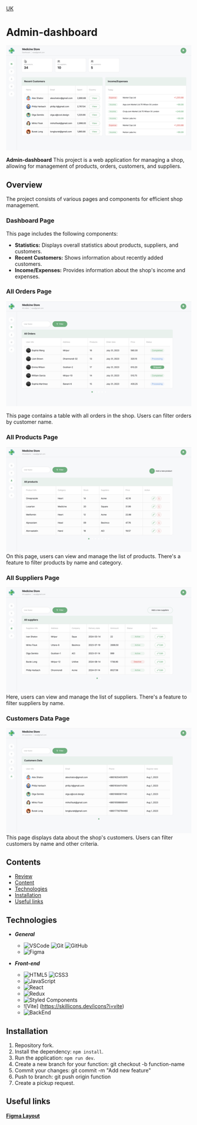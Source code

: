 [UK](README-uk.md)
# Admin-dashboard

![Admin-dashboard](./public/Знімок%20екрана%202024-04-01%20о%2020.36.32.png)

**Admin-dashboard** This project is a web application for managing a shop, allowing for management of products, orders, customers, and suppliers.


## Overview

The project consists of various pages and components for efficient shop management.

### Dashboard Page

This page includes the following components:

- **Statistics:** Displays overall statistics about products, suppliers, and customers.
- **Recent Customers:** Shows information about recently added customers.
- **Income/Expenses:** Provides information about the shop's income and expenses.

### All Orders Page
![](./public/Знімок%20екрана%202024-04-01%20о%2020.36.43.png)

This page contains a table with all orders in the shop. Users can filter orders by customer name.

### All Products Page
![](./public/Знімок%20екрана%202024-04-01%20о%2020.36.52.png)
On this page, users can view and manage the list of products. There's a feature to filter products by name and category.

### All Suppliers Page
![](./public/Знімок%20екрана%202024-04-01%20о%2020.36.59.png)
Here, users can view and manage the list of suppliers. There's a feature to filter suppliers by name.

### Customers Data Page
![](./public/Знімок%20екрана%202024-04-01%20о%2020.37.07.png)
This page displays data about the shop's customers. Users can filter customers by name and other criteria.



## Contents
- [Review](#review)
- [Content](#content)
- [Technologies](#technologies)
- [Installation](#installation)
- [Useful links](#useful-links)

## Technologies

- ***General***
  - ![VSCode](https://img.shields.io/badge/vscode-007ACC?style=for-the-badge&logo=visualstudiocode&logoColor=white) ![Git](https://img.shields.io/badge/Git-F05032?style=for-the-badge&logo=git&logoColor=white) ![GitHub](https://img.shields.io/badge/GitHub-181717?style=for-the-badge&logo=github&logoColor=white)
  - ![Figma](https://img.shields.io/badge/Figma-F24E1E?style=for-the-badge&logo=figma&logoColor=white)

- ***Front-end***
  - ![HTML5](https://img.shields.io/badge/html5-E34F26?style=for-the-badge&logo=html5&logoColor=white) ![CSS3](https://img.shields.io/badge/css3-1572B6?style=for-the-badge&logo=css3&logoColor=white)
  - ![JavaScript](https://img.shields.io/badge/javascript-F7DF1E?style=for-the-badge&logo=javascript&logoColor=white)
  - ![React](https://img.shields.io/badge/react-61DAFB?style=for-the-badge&logo=react&logoColor=white)
  - ![Redux](https://img.shields.io/badge/redux-764ABC?style=for-the-badge&logo=redux&logoColor=white)
  - ![Styled Components](https://img.shields.io/badge/styled_components-DB7093?style=for-the-badge&logo=styledcomponents&logoColor=white)
  - ![Vite] (https://skillicons.dev/icons?i=vite)
  - ![BackEnd](https://skillicons.dev/icons?i=nodejs,express,mongodb,postman)




## Installation

1. Repository fork.
2. Install the dependency: `npm install`.
3. Run the application: `npm run dev`.
4. Create a new branch for your function: git checkout -b function-name
5. Commit your changes: git commit -m "Add new feature"
6. Push to branch: git push origin function
7. Create a pickup request.



## Useful links

[**Figma Layout**](https://www.figma.com/file/z1JklHHxX8kTGo3zWvlzat/Admin-dashboard?type=design&node-id=0-1&mode=design&t=pyHS7NpPFqBEwd8D-0)